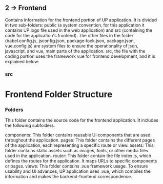 ## 2 -> Frontend
Contains information for the frontend portion of UP application. It is divided in two sub-folders: public (a system convention, for this application it contains UP logo file used in the web application) and src (containing the code for the application's frontend). The other files in the folder (babel.config.js, jsconfig.json, package-lock.json, package.json, vue.config.js) are system files to ensure the operationality of json, javascript, and vue, main parts of the application. src, the file with the coding portion uses the framework vue for frontend development, and it is explained below:

### src 
# Frontend Folder Structure
### Folders
This folder contains the source code for the frontend application. It includes the following subfolders:

components: This folder contains reusable UI components that are used throughout the application.
pages: This folder contains the different pages of the application, each representing a specific route or view.
assets: This folder contains static assets such as images, fonts, or other media files used in the application.
router: This folder contain the file index.js, which defines the routes for the application. It maps URLs to specific components or pages.
views: This folder contains .vue framework usage. To ensure usability and UI advances, UP application uses .vue, which compiles the information and makes the backend-frontend correspondence.
